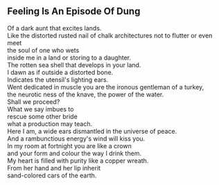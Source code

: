 Feeling Is An Episode Of Dung
-----------------------------
Of a dark aunt that excites lands.  
Like the distorted rusted nail of chalk architectures not to flutter or even meet  
the soul of one who wets  
inside me in a land or storing to a daughter.  
The rotten sea shell that develops in your land.  
I dawn as if outside a distorted bone.  
Indicates the utensil's lighting ears.  
Went dedicated in muscle you are the ironous gentleman of a turkey,  
the neurotic ness of the knave, the power of the water.  
Shall we proceed?  
What we say imbues to  
rescue some other bride  
what a production may teach.  
Here I am, a wide ears dismantled in the universe of peace.  
And a rambunctious energy's wind will kiss you.  
In my room at fortnight you are like a crown  
and your form and colour the way I drink them.  
My heart is filled with purity like a copper wreath.  
From her hand and her lip inherit  
sand-colored cars of the earth.  
